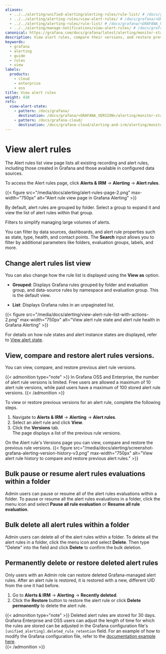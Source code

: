 ```yaml
---
aliases:
  - ../../alerting/unified-alerting/alerting-rules/rule-list/ # /docs/grafana/<GRAFANA_VERSION>/alerting/unified-alerting/alerting-rules/rule-list
  - ../../alerting/alerting-rules/view-alert-rules/ # /docs/grafana/<GRAFANA_VERSION>/alerting/alerting-rules/view-alert-rules
  - ../../alerting/alerting-rules/rule-list/ # /docs/grafana/<GRAFANA_VERSION>/alerting/alerting-rules/rule-list
  - ../../alerting/manage-notifications/view-alert-rules/ # /docs/grafana/<GRAFANA_VERSION>/alerting/manage-notifications/view-alert-rules/
canonical: https://grafana.com/docs/grafana/latest/alerting/monitor-status/view-alert-rules/
description: View alert rules, compare their versions, and restore previous alert rules.
keywords:
  - grafana
  - alerting
  - guide
  - rules
  - view
labels:
  products:
    - cloud
    - enterprise
    - oss
title: View alert rules
weight: 410
refs:
  view-alert-state:
    - pattern: /docs/grafana/
      destination: /docs/grafana/<GRAFANA_VERSION>/alerting/monitor-status/view-alert-state/
    - pattern: /docs/grafana-cloud/
      destination: /docs/grafana-cloud/alerting-and-irm/alerting/monitor-status/view-alert-state/
---
```


# View alert rules

The Alert rules list view page lists all existing recording and alert rules, including those created in Grafana and those available in configured data sources.

To access the Alert rules page, click **Alerts & IRM** -> **Alerting** -> **Alert rules**.

{{< figure src="/media/docs/alerting/alert-rules-page-2.png" max-width="750px" alt="Alert rule view page in Grafana Alerting" >}}

By default, alert rules are grouped by folder. Select a group to expand it and view the list of alert rules within that group.

Filters to simplify managing large volumes of alerts.

You can filter by data sources, dashboards, and alert rule properties such as state, type, health, and contact points. The **Search** input allows you to filter by additional parameters like folders, evaluation groups, labels, and more.

## Change alert rules list view

You can also change how the rule list is displayed using the **View as** option.

- **Grouped**:  Displays Grafana rules grouped by folder and evaluation group, and data-source rules by namespace and evaluation group. This is the default view.

- **List**: Displays Grafana rules in an unpaginated list.

{{< figure src="/media/docs/alerting/view-alert-rule-list-with-actions-2.png" max-width="750px" alt="View alert rule state and alert rule health in Grafana Alerting" >}}

For details on how rule states and alert instance states are displayed, refer to [View alert state](ref:view-alert-state).

## View, compare and restore alert rules versions.

You can view, compare, and restore previous alert rule versions.

{{< admonition type="note" >}}
In Grafana OSS and Enterprise, the number of alert rule versions is limited. Free users are allowed a maximum of 10 alert rule versions, while paid users have a maximum of 100 stored alert rule versions.
{{< /admonition >}}

To view or restore previous versions for an alert rule, complete the following steps.

1. Navigate to **Alerts & IRM** -> **Alerting** -> **Alert rules**.
1. Select an alert rule and click **View**.
1. Click the **Versions** tab.  
   The page displays a list of the previous rule versions.

On the Alert rule's Versions page you can view, compare and restore the previous rule versions.
{{< figure src="/media/docs/alerting/screenshot-grafana-alerting-version-history-v3.png" max-width="750px" alt="View alert rule history to compare and restore previous alert rules." >}}

## Bulk pause or resume alert rules evaluations within a folder

Admin users can pause or resume all of the alert rules evaluations within a folder. To pause or resume all the alert rules evaluations in a folder, click the menu icon and select **Pause all rule evaluation** or **Resume all rule evaluation**.

## Bulk delete all alert rules within a folder

Admin users can delete all of the alert rules within a folder. To delete all the alert rules in a folder, click the menu icon and select **Delete**. Then type "Delete" into the field and click **Delete** to confirm the bulk deletion.

## Permanently delete or restore deleted alert rules

Only users with an Admin role can restore deleted Grafana-managed alert rules. After an alert rule is restored, it is restored with a new, different UID from the one it had before.

1. Go to **Alerts & IRM** -> **Alerting** -> **Recently deleted**.
1. Click the **Restore** button to restore the alert rule or click **Delete permanently** to delete the alert rule.

{{< admonition type="note" >}}
Deleted alert rules are stored for 30 days. Grafana Enterprise and OSS users can adjust the length of time for which the rules are stored can be adjusted in the Grafana configuration file's `[unified_alerting].deleted_rule_retention` field. For an example of how to modify the Grafana configuration file, refer to the [documentation example here](/docs/grafana/latest/alerting/set-up/configure-alert-state-history/#configuring-grafana).  
{{< /admonition >}}
